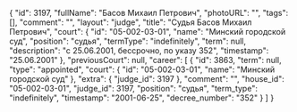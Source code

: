 {
    "id": 3197,
    "fullName": "Басов Михаил Петрович",
    "photoURL": "",
    "tags": [],
    "comment": "",
    "layout": "judge",
    "title": "Судья Басов Михаил Петрович",
    "court": {
        "id": "05-002-03-01",
        "name": "Минский городской суд",
        "position": "судья",
        "termType": "indefinitely",
        "term": null,
        "description": "c 25.06.2001, бессрочно, по указу 352",
        "timestamp": "25.06.2001"
    },
    "previousCourt": null,
    "career": [
        {
            "id": 3863,
            "term": null,
            "type": "appointed",
            "court": {
                "id": "05-002-03-01",
                "name": "Минский городской суд"
            },
            "extra": {
                "judge_id": 3197
            },
            "comment": "",
            "house_id": "05-002-03-01",
            "judge_id": 3197,
            "position": "судья",
            "term_type": "indefinitely",
            "timestamp": "2001-06-25",
            "decree_number": "352"
        }
    ]
}